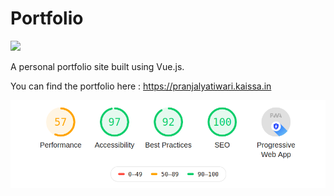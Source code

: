# Portfolio

![](https://github.com/actions/hello-world/workflows/.github/workflows/integration.yml/badge.svg)

A personal portfolio site built using Vue.js.

You can find the portfolio here : https://pranjalyatiwari.kaissa.in

![lighthouse](https://github.com/Pranjalya/portfolio/blob/master/tenous_files/lighthouse.png)


